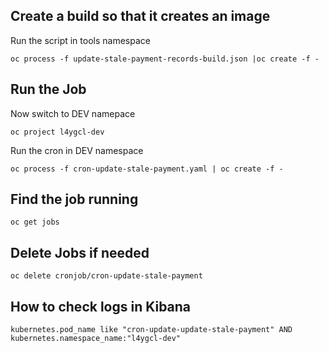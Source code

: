 ## Create a build so that it creates an image

Run the script in tools namespace

`
oc process -f update-stale-payment-records-build.json |oc create -f -
`


## Run the Job
Now switch to DEV namepace

`oc project l4ygcl-dev`

Run the cron in DEV namespace

`oc process -f cron-update-stale-payment.yaml | oc create -f -`

## Find the job running

`oc get jobs`

## Delete Jobs if needed

`oc delete cronjob/cron-update-stale-payment`


## How to check logs in Kibana

`kubernetes.pod_name like "cron-update-update-stale-payment" AND kubernetes.namespace_name:"l4ygcl-dev"`